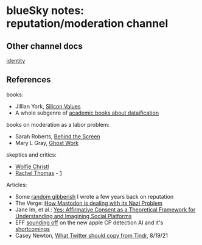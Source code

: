 # blueSky notes: reputation/moderation channel

## Other channel docs

[identity](https://hackmd.io/URTf_tmDSAKqky7pnMC_BQ)

## References

books:
- Jillian York, [Silicon Values](https://www.penguinrandomhouse.com/books/667400/silicon-values-by-jillian-c-york/)
- A whole subgenre of [academic books about dataification](https://twitter.com/kaufmann_buhler/status/1427665658045771786)

books on moderation as a labor problem:
- Sarah Roberts, [Behind the Screen](https://www.amazon.de/Behind-Screen-Content-Moderation-Shadows)
- Mary L Gray, [Ghost Work](https://www.amazon.com/Ghost-Work-Silicon-Building-Underclass/)

skeptics and critics:
- [Wolfie Christl](https://twitter.com/WolfieChristl)
- [Rachel Thomas](https://twitter.com/math_rachel) - [1](https://twitter.com/math_rachel/status/1122550644227756032)

Articles:
- Some [random gibberish](https://github.com/bumblefudge/bumblefudge.github.io/raw/master/assets/static/publishing_chapter_sovrin_book_(graphics_tbd).pdf) I wrote a few years back on reputation
- The Verge: [How Mastodon is dealing with its Nazi Problem](https://www.theverge.com/2019/7/12/20691957/mastodon-decentralized-social-network-gab-migration-fediverse-app-blocking)
- Jane Im, et al.: [Yes: Affirmative Consent as a Theoretical Framework for Understanding and Imagining Social Platforms](https://dl.acm.org/doi/10.1145/3411764.3445778)
- EFF [sounding off](https://www.eff.org/deeplinks/2021/08/apples-plan-think-different-about-encryption-opens-backdoor-your-private-life) on the new apple CP detection AI and it's [shortcomings](https://twitter.com/kennwhite/status/1427963087848714242)
- Casey Newton, [What Twitter should copy from Tindr](https://www.platformer.news/p/what-twitter-should-copy-from-tinder), 8/19/21
